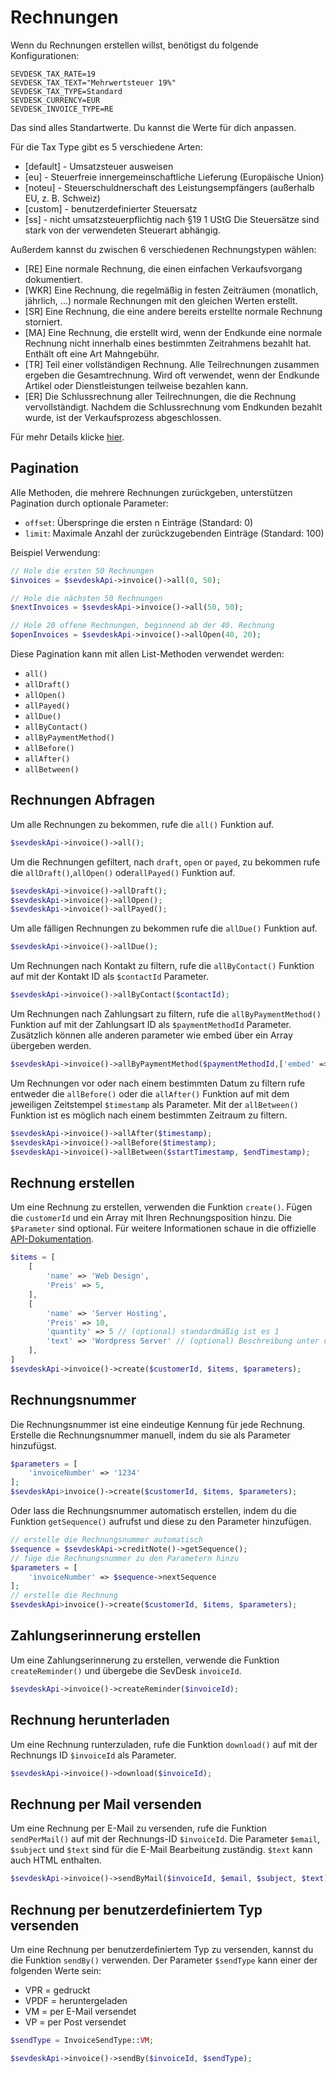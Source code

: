 # Rechnungen
Wenn du Rechnungen erstellen willst, benötigst du folgende Konfigurationen:

```dotenv
SEVDESK_TAX_RATE=19
SEVDESK_TAX_TEXT="Mehrwertsteuer 19%"
SEVDESK_TAX_TYPE=Standard
SEVDESK_CURRENCY=EUR
SEVDESK_INVOICE_TYPE=RE
```
Das sind alles Standartwerte. Du kannst die Werte für dich anpassen.

Für die Tax Type gibt es 5 verschiedene Arten:
- [default] - Umsatzsteuer ausweisen
- [eu] - Steuerfreie innergemeinschaftliche Lieferung (Europäische Union)
- [noteu] - Steuerschuldnerschaft des Leistungsempfängers (außerhalb EU, z. B. Schweiz)
- [custom] - benutzerdefinierter Steuersatz
- [ss] - nicht umsatzsteuerpflichtig nach §19 1 UStG Die Steuersätze sind stark von der verwendeten Steuerart abhängig.

Außerdem kannst du zwischen 6 verschiedenen Rechnungstypen wählen:

- [RE] Eine normale Rechnung, die einen einfachen Verkaufsvorgang dokumentiert.
- [WKR] Eine Rechnung, die regelmäßig in festen Zeiträumen (monatlich, jährlich, ...) normale Rechnungen mit den gleichen Werten erstellt.
- [SR] Eine Rechnung, die eine andere bereits erstellte normale Rechnung storniert.
- [MA] Eine Rechnung, die erstellt wird, wenn der Endkunde eine normale Rechnung nicht innerhalb eines bestimmten Zeitrahmens bezahlt hat.
  Enthält oft eine Art Mahngebühr.
- [TR] Teil einer vollständigen Rechnung. Alle Teilrechnungen zusammen ergeben die Gesamtrechnung.
  Wird oft verwendet, wenn der Endkunde Artikel oder Dienstleistungen teilweise bezahlen kann.
- [ER] Die Schlussrechnung aller Teilrechnungen, die die Rechnung vervollständigt.
  Nachdem die Schlussrechnung vom Endkunden bezahlt wurde, ist der Verkaufsprozess abgeschlossen.

Für mehr Details klicke [hier](https://api.sevdesk.de/#tag/Invoice/Types-and-status-of-invoices).

## Pagination

Alle Methoden, die mehrere Rechnungen zurückgeben, unterstützen Pagination durch optionale Parameter:
- `offset`: Überspringe die ersten n Einträge (Standard: 0)
- `limit`: Maximale Anzahl der zurückzugebenden Einträge (Standard: 100)

Beispiel Verwendung:
```php
// Hole die ersten 50 Rechnungen
$invoices = $sevdeskApi->invoice()->all(0, 50);

// Hole die nächsten 50 Rechnungen
$nextInvoices = $sevdeskApi->invoice()->all(50, 50);

// Hole 20 offene Rechnungen, beginnend ab der 40. Rechnung
$openInvoices = $sevdeskApi->invoice()->allOpen(40, 20);
```

Diese Pagination kann mit allen List-Methoden verwendet werden:
- `all()`
- `allDraft()`
- `allOpen()`
- `allPayed()`
- `allDue()`
- `allByContact()`
- `allByPaymentMethod()`
- `allBefore()`
- `allAfter()`
- `allBetween()`

## Rechnungen Abfragen

Um alle Rechnungen zu bekommen, rufe die `all()` Funktion auf.

```php
$sevdeskApi->invoice()->all();
```

Um die Rechnungen gefiltert, nach `draft`, `open` or `payed`, zu bekommen rufe die `allDraft()`,`allOpen()`
oder`allPayed()` Funktion auf.

```php
$sevdeskApi->invoice()->allDraft();
$sevdeskApi->invoice()->allOpen();
$sevdeskApi->invoice()->allPayed();
```

Um alle fälligen Rechnungen zu bekommen rufe die `allDue()` Funktion auf.

```php
$sevdeskApi->invoice()->allDue();
```

Um Rechnungen nach Kontakt zu filtern, rufe die `allByContact()` Funktion auf mit der Kontakt ID als `$contactId`
Parameter.

```php
$sevdeskApi->invoice()->allByContact($contactId);
```

Um Rechnungen nach Zahlungsart zu filtern, rufe die `allByPaymentMethod()` Funktion auf mit der Zahlungsart ID als `$paymentMethodId`
Parameter.
Zusätzlich können alle anderen parameter wie embed über ein Array übergeben werden.

```php
$sevdeskApi->invoice()->allByPaymentMethod($paymentMethodId,['embed' => 'contact']);
```

Um Rechnungen vor oder nach einem bestimmten Datum zu filtern rufe entweder die `allBefore()` oder die `allAfter()`
Funktion auf mit dem jeweiligen Zeitstempel `$timestamp` als Parameter. Mit der `allBetween()` Funktion ist es möglich 
nach einem bestimmten Zeitraum zu filtern.

```php
$sevdeskApi->invoice()->allAfter($timestamp);
$sevdeskApi->invoice()->allBefore($timestamp);
$sevdeskApi->invoice()->allBetween($startTimestamp, $endTimestamp);
```

## Rechnung erstellen

Um eine Rechnung zu erstellen, verwenden die Funktion `create()`. Fügen die `customerId` und ein Array mit Ihren
Rechnungsposition hinzu. Die `$Parameter` sind optional. Für weitere Informationen schaue in die
offizielle [API-Dokumentation](https://api.sevdesk.de/#tag/Invoice/operation/createInvoiceByFactory).

```php
$items = [
    [
        'name' => 'Web Design',
        'Preis' => 5,
    ],
    [
        'name' => 'Server Hosting',
        'Preis' => 10,
        'quantity' => 5 // (optional) standardmäßig ist es 1 
        'text' => 'Wordpress Server' // (optional) Beschreibung unter dem Namen
    ],
]
$sevdeskApi->invoice()->create($customerId, $items, $parameters);
```

## Rechnungsnummer

Die Rechnungsnummer ist eine eindeutige Kennung für jede Rechnung. Erstelle die Rechnungsnummer manuell, indem du sie als
Parameter hinzufügst.

```php
$parameters = [
    'invoiceNumber' => '1234' 
];
$sevdeskApi>invoice()->create($customerId, $items, $parameters);
```

Oder lass die Rechnungsnummer automatisch erstellen, indem du die Funktion `getSequence()` aufrufst und diese zu den
Parameter hinzufügen.

```php
// erstelle die Rechnungsnummer automatisch
$sequence = $sevdeskApi->creditNote()->getSequence();
// füge die Rechnungsnummer zu den Parametern hinzu
$parameters = [
    'invoiceNumber' => $sequence->nextSequence
];
// erstelle die Rechnung
$sevdeskApi>invoice()->create($customerId, $items, $parameters);
```

## Zahlungserinnerung erstellen

Um eine Zahlungserinnerung zu erstellen, verwende die Funktion `createReminder()` und übergebe die SevDesk `invoiceId`.

```php
$sevdeskApi->invoice()->createReminder($invoiceId);
```

## Rechnung herunterladen

Um eine Rechnung runterzuladen, rufe die Funktion `download()` auf mit der Rechnungs ID `$invoiceId` als Parameter.

```php
$sevdeskApi->invoice()->download($invoiceId);
```

## Rechnung per Mail versenden

Um eine Rechnung per E-Mail zu versenden, rufe die Funktion `sendPerMail()` auf mit der Rechnungs-ID `$invoiceId`.
Die Parameter `$email`, `$subject` und `$text` sind für die E-Mail Bearbeitung zuständig. `$text` kann auch HTML
enthalten.

```php
$sevdeskApi->invoice()->sendByMail($invoiceId, $email, $subject, $text);
```


## Rechnung per benutzerdefiniertem Typ versenden

Um eine Rechnung per benutzerdefiniertem Typ zu versenden, kannst du die Funktion `sendBy()` verwenden. 
Der Parameter `$sendType` kann einer der folgenden Werte sein:

- VPR = gedruckt
- VPDF = heruntergeladen
- VM = per E-Mail versendet
- VP = per Post versendet

```php
$sendType = InvoiceSendType::VM;

$sevdeskApi->invoice()->sendBy($invoiceId, $sendType);
```
